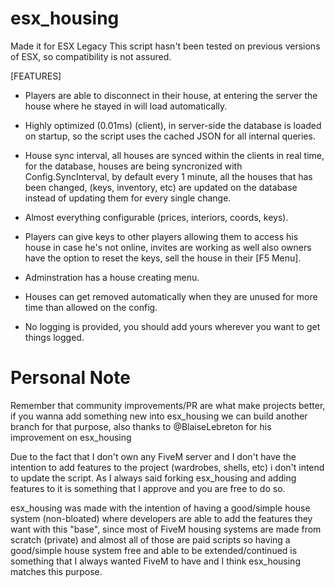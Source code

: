 # esx_housing

Made it for ESX Legacy
This script hasn't been tested on previous versions of ESX, so compatibility is not assured.

[FEATURES]
- Players are able to disconnect in their house, at entering the server the house where he stayed in will load automatically.
- Highly optimized (0.01ms) (client), in server-side the database is loaded on startup, so the script uses the cached JSON for all internal queries.
- House sync interval, all houses are synced within the clients in real time, for the database, houses are being syncronized with Config.SyncInterval, by default every 1 minute, all the houses that has been changed, (keys, inventory, etc) are updated on the database instead of updating them for every single change.
- Almost everything configurable (prices, interiors, coords, keys).
- Players can give keys to other players allowing them to access his house in case he's not online, invites are working as well also owners have the option to reset the keys, sell the house in their [F5 Menu].
- Adminstration has a house creating menu.
- Houses can get removed automatically when they are unused for more time than allowed on the config.


- No logging is provided, you should add yours wherever you want to get things logged.

# Personal Note
Remember that community improvements/PR are what make projects better, if you wanna add something new into esx_housing we can build another branch for that purpose, also thanks to @BlaiseLebreton for his improvement on esx_housing

Due to the fact that I don't own any FiveM server and I don't have the intention to add features to the project (wardrobes, shells, etc) i don't intend to update the script. As I always said forking esx_housing and adding features to it is something that I approve and you are free to do so.

esx_housing was made with the intention of having a good/simple house system (non-bloated) where developers are able to add the features they want with this "base", since most of FiveM housing systems are made from scratch (private) and almost all of those are paid scripts so having a good/simple house system free and able to be extended/continued is something that I always wanted FiveM to have and I think esx_housing matches this purpose.
